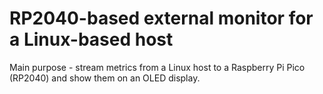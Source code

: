 # RP2040-based external monitor for a Linux-based host

Main purpose - stream metrics from a Linux host to a Raspberry Pi Pico (RP2040) and show them on an OLED display.


